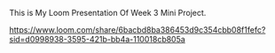 This is My Loom Presentation Of Week 3 Mini Project.

https://www.loom.com/share/6bacbd8ba386453d9c354cbb08f1fefc?sid=d0998938-3595-421b-bb4a-110018cb805a
